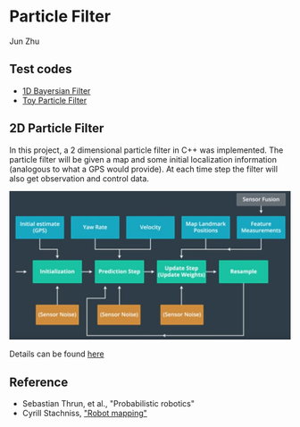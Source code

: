 # Particle Filter
Jun Zhu



## Test  codes
- [1D Bayersian Filter](./1D-BayesianFilter)
- [Toy Particle Filter](./ToyParticleFilter)

## 2D Particle Filter
In this project, a 2 dimensional particle filter in C++ was implemented. The particle filter will be given a map and some initial localization information (analogous to what a GPS would provide). At each time step the filter will also get observation and control data.

![alt text](2D-ParticleFilter/flow_chart.png)

Details can be found [here](./2D-ParticleFilter)


## Reference

- Sebastian Thrun, et al., "Probabilistic robotics"
- Cyrill Stachniss, ["Robot mapping"](https://www.youtube.com/watch?v=wVsfCnyt5jA)
